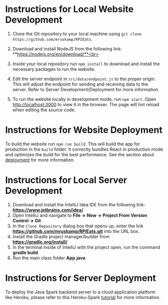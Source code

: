 # Instructions for Local Website Development
    

1. Clone the Git repository to your local machine using `git clone https://github.com/mruskamp/RPIEats`.<br>
    

2. Download and install NodeJS from the following link: **https://nodejs.org/en/download/**<br>
    

3. Inside your local repository run `npm install` to download and install the necessary packages to run the website. 
    

4. Edit the server endpoint in `src/data/endpoint.js` to the proper origin. This will adjust the endpoint for sending and receiving data to the server. Refer to Server Development/Deployment for more information.<br>
    

5. To run the website locally in development mode, run `npm start`. Open [http://localhost:3000](http://localhost:3000) to view it in the browser. The page will hot reload when editing the source code.<br>
    

# Instructions for Website Deployment
    
To build the website run `npm run build`. This will build the app for production in the `build` folder. It correctly bundles React in production mode and optimizes the build for the best performance. See the section about [deployment](https://facebook.github.io/create-react-app/docs/deployment) for more information.
    

# Instructions for Local Server Development
1. Download and install the IntelliJ Idea IDE from the following link: **https://www.jetbrains.com/idea/**
2. Open IntelliJ and navigate to **File -> New -> Project From Version Control -> Git**
3.  In the `Clone Repository` dialog box that opens up, enter the link **https://github.com/mruskamp/RPIEats.git** into the URL box.
4. Install the Gradle project manager/builder from **https://gradle.org/install/**
5. In the terminal inside of IntelliJ with the project open, run the command **gradle build**
6. Run the main class folder **App.java**
    

# Instructions for Server Deployment
To deploy the Java Spark backend server to a cloud application platform like Heroku, please refer to this Heroku-Spark [tutorial](http://sparkjava.com/tutorials/heroku) for more information.
